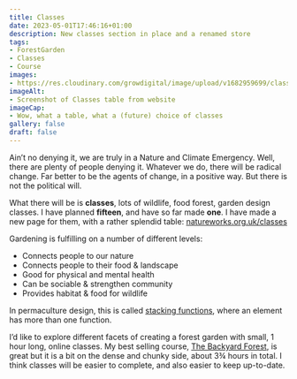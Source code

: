 ```yaml
---
title: Classes
date: 2023-05-01T17:46:16+01:00
description: New classes section in place and a renamed store 
tags: 
- ForestGarden
- Classes
- Course
images: 
- https://res.cloudinary.com/growdigital/image/upload/v1682959699/classes-230501.png
imageAlt:
- Screenshot of Classes table from website
imageCap:
- Wow, what a table, what a (future) choice of classes
gallery: false
draft: false
---
```


Ain’t no denying it, we are truly in a Nature and Climate Emergency. Well, there are plenty of people denying it. Whatever we do, there will be radical change. Far better to be the agents of change, in a positive way. But there is not the political will. 

What there will be is **classes**, lots of wildlife, food forest, garden design classes. I have planned **fifteen**, and have so far made **one**. I have made a new page for them, with a rather splendid table: [natureworks.org.uk/classes](https://www.natureworks.org.uk/classes/)

Gardening is fulfilling on a number of different levels:

* Connects people to our nature
* Connects people to their food & landscape
* Good for physical and mental health
* Can be sociable & strengthen community 
* Provides habitat & food for wildlife

In permaculture design, this is called [stacking functions](https://redemptionpermaculture.com/integrate-dont-segregate-stacking-functions-in-permaculture/), where an element has more than one function.

I’d like to explore different facets of creating a forest garden with small, 1 hour long, online classes. My best selling course, [The Backyard Forest](https://store.natureworks.org.uk/l/BackyardForest), is great but it is a bit on the dense and chunky side, about 3¾ hours in total. I think classes will be easier to complete, and also easier to keep up-to-date.
